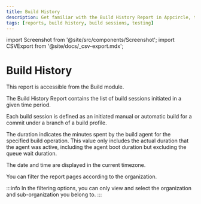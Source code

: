```yaml
---
title: Build History
description: Get familiar with the Build History Report in Appcircle, tracking build sessions initiated over a specific time period.
tags: [reports, build history, build sessions, testing]
---
```


import Screenshot from '@site/src/components/Screenshot';
import CSVExport from '@site/docs/\_csv-export.mdx';

# Build History

This report is accessible from the Build module.

The Build History Report contains the list of build sessions initiated in a given time period.

Each build session is defined as an initiated manual or automatic build for a commit under a branch of a build profile.

The duration indicates the minutes spent by the build agent for the specified build operation. This value only includes the actual duration that the agent was active, including the agent boot duration but excluding the queue wait duration.

The date and time are displayed in the current timezone.

You can filter the report pages according to the organization.

:::info
In the filtering options, you can only view and select the organization and sub-organization you belong to.
:::

<Screenshot url='https://cdn.appcircle.io/docs/assets/7112-4.png' />

<CSVExport />